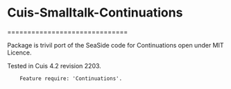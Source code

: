 # Cuis-Smalltalk-Continuations
==============================

Package is trivil port of the SeaSide code for Continuations open under MIT Licence.

Tested in Cuis 4.2 revision 2203.

````Smalltalk
	Feature require: 'Continuations'.
````

